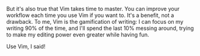 But it's also true that Vim takes time to master. You can improve your workflow each time you use Vim if you want to. It's a benefit, not a drawback. To me, Vim is the gamification of writing: I can focus on my writing 90% of the time, and I'll spend the last 10% messing around, trying to make my editing power even greater while having fun.

Use Vim, I said!
